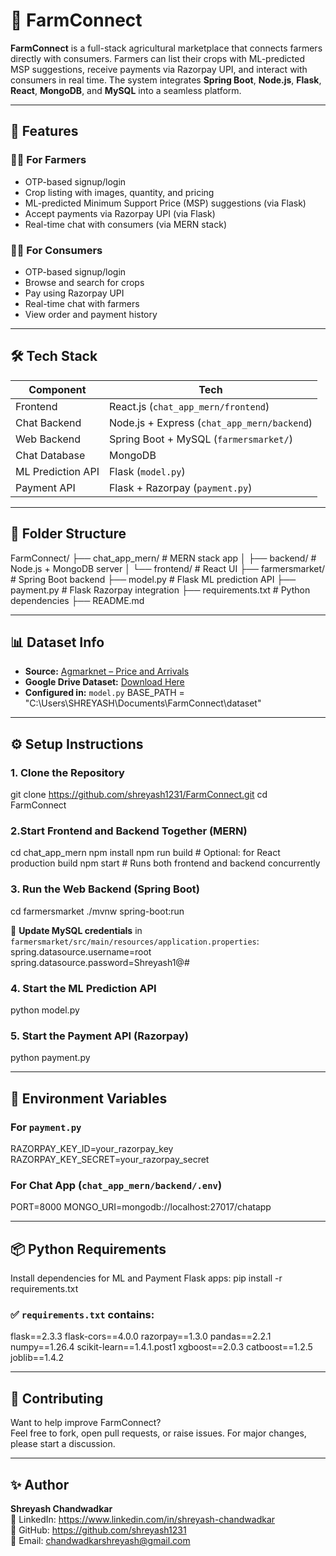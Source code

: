 
# 🌾 FarmConnect

**FarmConnect** is a full-stack agricultural marketplace that connects farmers directly with consumers. Farmers can list their crops with ML-predicted MSP suggestions, receive payments via Razorpay UPI, and interact with consumers in real time. The system integrates **Spring Boot**, **Node.js**, **Flask**, **React**, **MongoDB**, and **MySQL** into a seamless platform.

---

## 🚀 Features

### 👨‍🌾 For Farmers
- OTP-based signup/login
- Crop listing with images, quantity, and pricing
- ML-predicted Minimum Support Price (MSP) suggestions (via Flask)
- Accept payments via Razorpay UPI (via Flask)
- Real-time chat with consumers (via MERN stack)

### 🧑‍🌾 For Consumers
- OTP-based signup/login
- Browse and search for crops
- Pay using Razorpay UPI
- Real-time chat with farmers
- View order and payment history

---

## 🛠️ Tech Stack

| Component           | Tech                                        |
|---------------------|---------------------------------------------|
| Frontend            | React.js (`chat_app_mern/frontend`)         |
| Chat Backend        | Node.js + Express (`chat_app_mern/backend`) |
| Web Backend         | Spring Boot + MySQL (`farmersmarket/`)      |
| Chat Database       | MongoDB                                     |
| ML Prediction API   | Flask (`model.py`)                          |
| Payment API         | Flask + Razorpay (`payment.py`)             |

---

## 📁 Folder Structure

FarmConnect/
├── chat_app_mern/           # MERN stack app
│   ├── backend/             # Node.js + MongoDB server
│   └── frontend/            # React UI
├── farmersmarket/           # Spring Boot backend
├── model.py                 # Flask ML prediction API
├── payment.py               # Flask Razorpay integration
├── requirements.txt         # Python dependencies
├── README.md

---

## 📊 Dataset Info

- **Source:** [Agmarknet – Price and Arrivals](https://www.agmarknet.gov.in/PriceAndArrivals/DatewiseCommodityReport.aspx)
- **Google Drive Dataset:** [Download Here](https://drive.google.com/drive/folders/11TZXBJN0CBeChQw6vAIKrxS8IcxW6S1n)
- **Configured in:** `model.py`
BASE_PATH = "C:\Users\SHREYASH\Documents\FarmConnect\dataset\"

---

## ⚙️ Setup Instructions

### 1. Clone the Repository
git clone https://github.com/shreyash1231/FarmConnect.git
cd FarmConnect

### 2.Start Frontend and Backend Together (MERN)
cd chat_app_mern
npm install
npm run build    # Optional: for React production build
npm start        # Runs both frontend and backend concurrently


### 3. Run the Web Backend (Spring Boot)
cd farmersmarket
./mvnw spring-boot:run

🔐 **Update MySQL credentials** in `farmersmarket/src/main/resources/application.properties`:
spring.datasource.username=root
spring.datasource.password=Shreyash1@#

### 4. Start the ML Prediction API
python model.py

### 5. Start the Payment API (Razorpay)
python payment.py

---

## 🔐 Environment Variables

### For `payment.py`
RAZORPAY_KEY_ID=your_razorpay_key
RAZORPAY_KEY_SECRET=your_razorpay_secret

### For Chat App (`chat_app_mern/backend/.env`)
PORT=8000
MONGO_URI=mongodb://localhost:27017/chatapp

---

## 📦 Python Requirements

Install dependencies for ML and Payment Flask apps:
pip install -r requirements.txt

### ✅ `requirements.txt` contains:
flask==2.3.3
flask-cors==4.0.0
razorpay==1.3.0
pandas==2.2.1
numpy==1.26.4
scikit-learn==1.4.1.post1
xgboost==2.0.3
catboost==1.2.5
joblib==1.4.2

---

## 🤝 Contributing

Want to help improve FarmConnect?  
Feel free to fork, open pull requests, or raise issues. For major changes, please start a discussion.

---

## ✨ Author

**Shreyash Chandwadkar**  
🔗 LinkedIn: https://www.linkedin.com/in/shreyash-chandwadkar  
🐙 GitHub: https://github.com/shreyash1231  
📧 Email: chandwadkarshreyash@gmail.com
